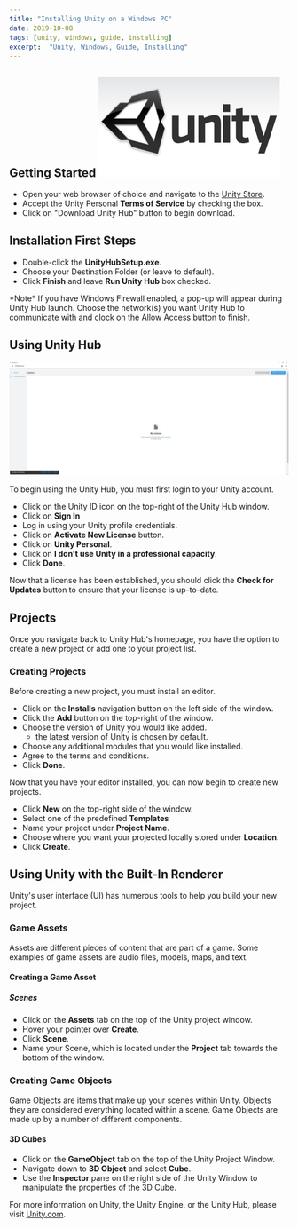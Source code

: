 ```yaml
---
title: "Installing Unity on a Windows PC"
date: 2019-10-08
tags: [unity, windows, guide, installing]
excerpt:  "Unity, Windows, Guide, Installing"
---
```


## Getting Started ![](/../images/unity_install/blog_unity.jpg)

* Open your web browser of choice and navigate to the [Unity Store](https://store.unity.com/download).
* Accept the Unity Personal **Terms of Service** by checking the box.
* Click on "Download Unity Hub" button to begin download.

## Installation First Steps

* Double-click the **UnityHubSetup.exe**.
* Choose your Destination Folder (or leave to default).
* Click **Finish** and leave **Run Unity Hub** box checked.

\*Note* If you have Windows Firewall enabled, a pop-up will appear during Unity Hub launch. Choose the network(s) you want Unity Hub to communicate with and clock on the Allow Access button to finish.

## Using Unity Hub

![Unity Hub Screenshot](../images/unity_install/unity_hub.jpg)

To begin using the Unity Hub, you must first login to your Unity account. 

* Click on the Unity ID icon on the top-right of the Unity Hub window.
* Click on **Sign In**
* Log in using your Unity profile credentials.
* Click on **Activate New License** button.
* Click on **Unity Personal**.
* Click on **I don't use Unity in a professional capacity**.
* Click **Done**.
  
Now that a license has been established, you should click the **Check for Updates** button to ensure that your license is up-to-date.

## Projects

Once you navigate back to Unity Hub's homepage, you have the option to create a new project or add one to your project list.

### Creating Projects

Before creating a new project, you must install an editor.

* Click on the **Installs** navigation button on the left side of the window.
* Click the **Add** button on the top-right of the window.
* Choose the version of Unity you would like added.
  * the latest version of Unity is chosen by default.
* Choose any additional modules that you would like installed.
* Agree to the terms and conditions. 
* Click **Done**.

Now that you have your editor installed, you can now begin to create new projects.

* Click **New** on the top-right side of the window.
* Select one of the predefined **Templates** 
* Name your project under **Project Name**.
* Choose where you want your projected locally stored under **Location**.
* Click **Create**.

## Using Unity with the Built-In Renderer

Unity's user interface (UI) has numerous tools to help you build your new project. 

### Game Assets 

Assets are different pieces of content that are part of a game. Some examples of game assets are audio files, models, maps, and text.

#### Creating a Game Asset

##### Scenes

* Click on the **Assets** tab on the top of the Unity project window.
* Hover your pointer over **Create**.
* Click **Scene**. 
* Name your Scene, which is located under the **Project** tab towards the bottom of the window. 

### Creating Game Objects

Game Objects are items that make up your scenes within Unity. Objects they are considered everything located within a scene. Game Objects are made up by a number of different components.  

#### 3D Cubes

* Click on the **GameObject** tab on the top of the Unity Project Window.
* Navigate down to **3D Object** and select **Cube**.
* Use the **Inspector** pane on the right side of the Unity Window to manipulate the properties of the 3D Cube. 

For more information on Unity, the Unity Engine, or the Unity Hub, please visit [Unity.com](https://unity.com).
